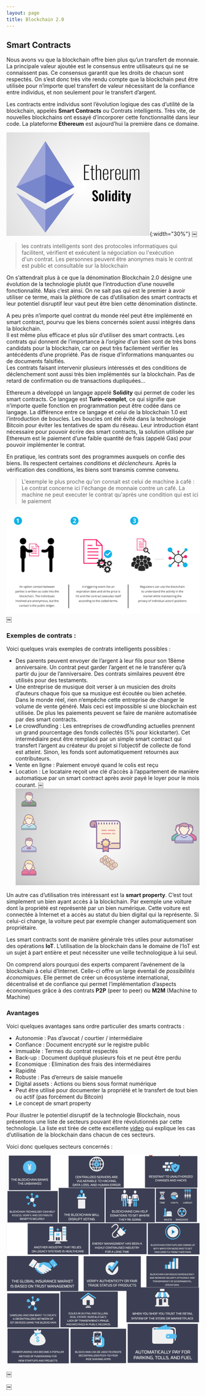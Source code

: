 ```yaml
---
layout: page
title: Blockchain 2.0
---
```


## Smart Contracts

Nous avons vu que la blockchain offre bien plus qu’un transfert de monnaie. La principale valeur ajoutée est le consensus entre utilisateurs qui ne se connaissent pas. Ce consensus garantit que les droits de chacun sont respectés. On s’est donc très vite rendu compte que la blockchain peut être utilisée pour n’importe quel transfert de valeur nécessitant de la confiance entre individus, et non seulement pour le transfert d’argent. 

Les contracts entre individus sont l’évolution logique des cas d’utilité de la blockchain, appelés <strong>Smart Contracts</strong> ou Contrats intelligents. Très vite, de nouvelles blockchains ont essayé d’incorporer cette fonctionnalité dans leur code. La plateforme <strong>Ethereum</strong> est aujourd’hui la première dans ce domaine. 

![blockchain](/Images/Picture8.png/){:width="30%"}
￼
>les contrats intelligents sont des protocoles informatiques qui facilitent, vérifient et exécutent la négociation ou l'exécution d'un contrat. Les personnes peuvent être anonymes mais le contrat est public et consultable sur la blockchain

On s’attendrait plus à ce que la dénomination Blockchain 2.0 désigne une évolution de la technologie plutôt que l’introduction d’une nouvelle fonctionnalité. Mais c’est ainsi. On ne sait pas qui est le premier à avoir utiliser ce terme, mais la pléthore de cas d’utilisation des smart contracts et leur potentiel disruptif leur vaut peut être bien cette dénomination distincte. 

A peu près n’importe quel contrat du monde réel peut être implémenté en smart contract, pourvu que les biens concernés soient aussi intégrés dans la blockchain.  
Il est même plus efficace et plus sûr d’utiliser des smart contracts. Les contrats qui donnent de l’importance à <em>l’origine</em>  d’un bien sont de très bons candidats pour la blockchain, car on peut très facilement vérifier les antécédents d’une propriété. Pas de risque d’informations manquantes ou de documents falsifiés.  
Les contrats faisant intervenir plusieurs intéressés et des conditions de déclenchement sont aussi très bien implémentés sur la blockchain. Pas de retard de confirmation ou de transactions dupliquées… 

Ethereum a développé un langage appelé <strong>Solidity</strong> qui permet de coder les smart contracts. Ce langage est <strong>Turin-complet</strong>, ce qui signifie que n’importe quelle fonction en programmation peut être codée dans ce langage. La différence entre ce langage et celui de la blockchain 1.0 est l’introduction de boucles. Les boucles ont été évité dans la technologie Bitcoin pour éviter les tentatives de spam du réseau. Leur introduction étant nécessaire pour pouvoir écrire des smart contracts, la solution utilisée par Ethereum est le paiement d’une faible quantité de frais (appelé Gas) pour pouvoir implémenter le contrat. 

En pratique, les contrats sont des programmes auxquels on confie des biens. Ils respectent certaines <em>conditions</em> et <em>déclencheurs</em>. Après la vérification des conditions, les biens sont transmis comme convenu.  
> L'exemple le plus proche qu'on connait est celui de machine à café : Le contrat concerne ici l'échange de monnaie contre un café. La machine ne peut executer le contrat qu'après une condition qui est ici le paiement

![blockchain](/Images/Picture20.png/)
￼
### Exemples de contrats : 

Voici quelques vrais exemples de contrats intelligents possibles :  
* Des parents peuvent envoyer de l’argent à leur fils pour son 18ème anniversaire. Un contrat peut garder l’argent et ne le transférer qu’à partir du jour de l’anniversaire. Des contrats similaires peuvent être utilisés pour des testaments. 
* Une entreprise de musique doit verser à un musicien des droits d’auteurs chaque fois que sa musique est écoutée ou bien achetée. Dans le monde réel, rien n’empêche cette entreprise de changer le volume de vente généré. Mais ceci est impossible si une blockchain est utilisée. De plus les paiements peuvent se faire de manière automatisée par des smart contracts. 
* Le crowdfunding : Les entreprises de crowdfunding actuelles prennent un grand pourcentage des fonds collectés (5% pour kickstarter). Cet intermédiaire peut être remplacé par un simple smart contract qui transfert l’argent au créateur du projet si l’objectif de collecte de fond est atteint. Sinon, les fonds sont automatiquement retournés aux contributeurs.
* Vente en ligne : Paiement envoyé quand le colis est reçu
* Location : Le locataire reçoit une clé d’accès à l’appartement de manière automatique par un smart contract après avoir payé le loyer pour le mois courant. 
￼
![blockchain](/Images/Picture9.png/)

Un autre cas d’utilisation très intéressant est la <strong>smart property</strong>. C’est tout simplement un bien ayant accès à la blockchain. Par exemple une voiture dont la propriété est représenté par un bien numérique. Cette voiture est connectée à Internet et a accès au statut du bien digital qui la représente. Si celui-ci change, la voiture peut par exemple changer automatiquement son propriétaire. 

Les smart contracts sont de manière générale très utiles pour automatiser des opérations <strong>IoT</strong>. L’utilisation de la blockchain dans le domaine de l’IoT est un sujet à part entière et peut nécessiter une veille technologique à lui seul. 

On comprend alors pourquoi des experts comparent l’avénement de la blockchain à celui d’Internet. Celle-ci offre un large éventail de <em>possibilités économiques</em>. Elle permet de créer un écosystème international, décentralisé et de confiance qui permet l’implémentation d’aspects économiques grâce à des contrats <strong>P2P</strong> (peer to peer) ou <strong>M2M</strong> (Machine to Machine) 

### Avantages

Voici quelques avantages sans ordre particulier des smarts contracts : 

* Autonomie : Pas d’avocat / courtier / intermédiaire 
* Confiance : Document encrypté sur le registre public
* Immuable : Termes du contrat respectés 
* Back-up : Document dupliqué plusieurs fois et ne peut être perdu 
* Economique : Elimination des frais des intermédiaires 
* Rapidité 
* Robuste : Pas d’erreurs de saisie manuelle 
* Digital assets : Actions ou biens sous format numérique 
* Peut être utilisé pour documenter la propriété et le transfert de tout bien ou actif (pas forcément du Bitcoin)
* Le concept de smart property 

Pour illustrer le potentiel disruptif de la technologie Blockchain, nous présentons une liste de secteurs pouvant être révolutionnés par cette technologie. La liste est tirée de cette excellente [video](https://www.youtube.com/watch?v=G3psxs3gyf8) qui explique les cas d’utilisation de la blockchain dans chacun de ces secteurs.  

Voici donc quelques secteurs concernés :

![blockchain](/Images/screenshot1.png/)
![blockchain](/Images/screenshot2.png/)


￼

￼



